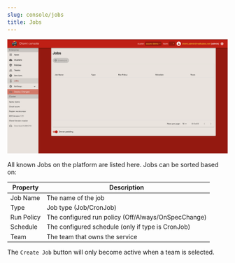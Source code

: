 ```yaml
---
slug: console/jobs
title: Jobs
---
```


![All Jobs](img/all-jobs.png)

All known Jobs on the platform are listed here. Jobs can be sorted based on:

| Property   | Description                                         |
| ---------- | --------------------------------------------------- |
| Job Name   | The name of the job                                 |
| Type       | Job type (Job/CronJob)                              |
| Run Policy | The configured run policy (Off/Always/OnSpecChange) |
| Schedule   | The configured schedule (only if type is CronJob)   |
| Team       | The team that owns the service                      |

The `Create Job` button will only become active when a team is selected.
